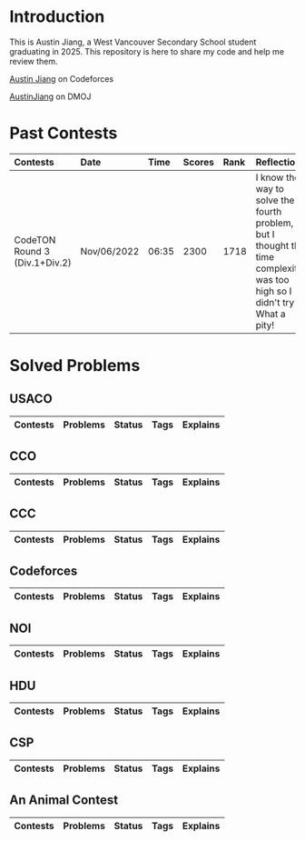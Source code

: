 # Introduction
This is Austin Jiang, a West Vancouver Secondary School student graduating in 2025.
This repository is here to share my code and help me review them.

[Austin Jiang](https://codeforces.com/profile/Austin_Jiang) on Codeforces

[AustinJiang](https://dmoj.ca/user/AustinJiang) on DMOJ

# Past Contests
| Contests | Date | Time | Scores | Rank | Reflections |
| :------- | :--- | :--- | :----- | :--- | :---------- |
| CodeTON Round 3 (Div.1+Div.2) | Nov/06/2022 | 06:35 | 2300 | 1718 | I know the way to solve the fourth problem, but I thought the time complexity was too high so I didn't try it. What a pity! |


# Solved Problems
## USACO
| Contests | Problems | Status | Tags | Explains |
| :------- | :------- | :----- | :--- | :------- |

## CCO
| Contests | Problems | Status | Tags | Explains |
| :------- | :------- | :----- | :--- | :------- |

## CCC
| Contests | Problems | Status | Tags | Explains |
| :------- | :------- | :----- | :--- | :------- |

## Codeforces
| Contests | Problems | Status | Tags | Explains |
| :------- | :------- | :----- | :--- | :------- |

## NOI
| Contests | Problems | Status | Tags | Explains |
| :------- | :------- | :----- | :--- | :------- |

## HDU
| Contests | Problems | Status | Tags | Explains |
| :------- | :------- | :----- | :--- | :------- |

## CSP
| Contests | Problems | Status | Tags | Explains |
| :------- | :------- | :----- | :--- | :------- |

## An Animal Contest
| Contests | Problems | Status | Tags | Explains |
| :------- | :------- | :----- | :--- | :------- |